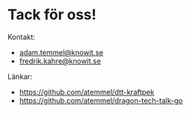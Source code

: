 # Tack för oss!

Kontakt:
* adam.temmel@knowit.se
* fredrik.kahre@knowit.se

Länkar:
* https://github.com/atemmel/dtt-kraftpek
* https://github.com/atemmel/dragon-tech-talk-go
